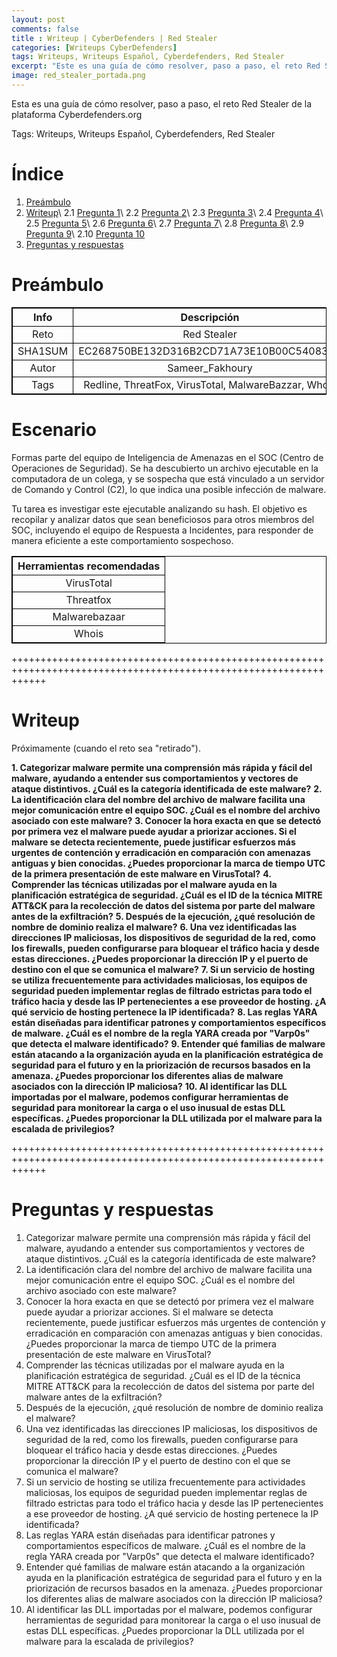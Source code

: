 ```yaml
---
layout: post
comments: false
title : Writeup | CyberDefenders | Red Stealer
categories: [Writeups CyberDefenders]
tags: Writeups, Writeups Español, Cyberdefenders, Red Stealer
excerpt: "Este es una guía de cómo resolver, paso a paso, el reto Red Stealer de la plataforma Cyberdefenders.org"
image: red_stealer_portada.png
---
```


Esta es una guía de cómo resolver, paso a paso, el reto Red Stealer de la plataforma Cyberdefenders.org

Tags: Writeups, Writeups Español, Cyberdefenders, Red Stealer


# Índice

1. [Preámbulo](#pre)
2. [Writeup](#wu)\\
    2.1 [Pregunta 1](#p1)\\
    2.2 [Pregunta 2](#p2)\\
    2.3 [Pregunta 3](#p3)\\
    2.4 [Pregunta 4](#p4)\\
    2.5 [Pregunta 5](#p5)\\
    2.6 [Pregunta 6](#p6)\\
    2.7 [Pregunta 7](#p7)\\
    2.8 [Pregunta 8](#p8)\\
    2.9 [Pregunta 9](#p9)\\
    2.10 [Pregunta 10](#p10)
3. [Preguntas y respuestas](#pyr)


# Preámbulo <a name="pre"></a>

<html>
<body>
<style>
table, th, td {
  border:1px solid black;
}
</style>
</body>
</html>

|Info|Descripción|
|:--:|:---------:|
|Reto|Red Stealer|
|SHA1SUM|EC268750BE132D316B2CD71A73E10B00C540834A|
|Autor|Sameer_Fakhoury|
|Tags|Redline, ThreatFox, VirusTotal, MalwareBazzar, Whois|

# Escenario

Formas parte del equipo de Inteligencia de Amenazas en el SOC (Centro de Operaciones de Seguridad). Se ha descubierto un archivo ejecutable en la computadora de un colega, y se sospecha que está vinculado a un servidor de Comando y Control (C2), lo que indica una posible infección de malware.

Tu tarea es investigar este ejecutable analizando su hash. El objetivo es recopilar y analizar datos que sean beneficiosos para otros miembros del SOC, incluyendo el equipo de Respuesta a Incidentes, para responder de manera eficiente a este comportamiento sospechoso.

|Herramientas recomendadas|
|:-----------------------:|
|VirusTotal|
|Threatfox|
|Malwarebazaar|
|Whois|

++++++++++++++++++++++++++++++++++++++++++++++++++++++++++++++++++++++++++++++++++++++++++++++++++++++++++++++++++

# Writeup <a name="wu"></a>

Próximamente (cuando el reto sea "retirado").

**1. Categorizar malware permite una comprensión más rápida y fácil del malware, ayudando a entender sus comportamientos y vectores de ataque distintivos. ¿Cuál es la categoría identificada de este malware?** <a name="p1"></a>
**2. La identificación clara del nombre del archivo de malware facilita una mejor comunicación entre el equipo SOC. ¿Cuál es el nombre del archivo asociado con este malware?** <a name="p2"></a>
**3. Conocer la hora exacta en que se detectó por primera vez el malware puede ayudar a priorizar acciones. Si el malware se detecta recientemente, puede justificar esfuerzos más urgentes de contención y erradicación en comparación con amenazas antiguas y bien conocidas. ¿Puedes proporcionar la marca de tiempo UTC de la primera presentación de este malware en VirusTotal?**  <a name="p3"></a>
**4. Comprender las técnicas utilizadas por el malware ayuda en la planificación estratégica de seguridad. ¿Cuál es el ID de la técnica MITRE ATT&CK para la recolección de datos del sistema por parte del malware antes de la exfiltración?** <a name="p4"></a>
**5. Después de la ejecución, ¿qué resolución de nombre de dominio realiza el malware?** <a name="p5"></a>
**6. Una vez identificadas las direcciones IP maliciosas, los dispositivos de seguridad de la red, como los firewalls, pueden configurarse para bloquear el tráfico hacia y desde estas direcciones. ¿Puedes proporcionar la dirección IP y el puerto de destino con el que se comunica el malware?** <a name="p6"></a>
**7. Si un servicio de hosting se utiliza frecuentemente para actividades maliciosas, los equipos de seguridad pueden implementar reglas de filtrado estrictas para todo el tráfico hacia y desde las IP pertenecientes a ese proveedor de hosting. ¿A qué servicio de hosting pertenece la IP identificada?** <a name="p7"></a>
**8. Las reglas YARA están diseñadas para identificar patrones y comportamientos específicos de malware. ¿Cuál es el nombre de la regla YARA creada por "Varp0s" que detecta el malware identificado?** <a name="p8"></a>
**9. Entender qué familias de malware están atacando a la organización ayuda en la planificación estratégica de seguridad para el futuro y en la priorización de recursos basados en la amenaza. ¿Puedes proporcionar los diferentes alias de malware asociados con la dirección IP maliciosa?** <a name="p9"></a>
**10. Al identificar las DLL importadas por el malware, podemos configurar herramientas de seguridad para monitorear la carga o el uso inusual de estas DLL específicas. ¿Puedes proporcionar la DLL utilizada por el malware para la escalada de privilegios?** <a name="p10"></a>


++++++++++++++++++++++++++++++++++++++++++++++++++++++++++++++++++++++++++++++++++++++++++++++++++++++++++++++++++

# Preguntas y respuestas <a name="pyr"></a>

1. Categorizar malware permite una comprensión más rápida y fácil del malware, ayudando a entender sus comportamientos y vectores de ataque distintivos. ¿Cuál es la categoría identificada de este malware?
2. La identificación clara del nombre del archivo de malware facilita una mejor comunicación entre el equipo SOC. ¿Cuál es el nombre del archivo asociado con este malware?
3. Conocer la hora exacta en que se detectó por primera vez el malware puede ayudar a priorizar acciones. Si el malware se detecta recientemente, puede justificar esfuerzos más urgentes de contención y erradicación en comparación con amenazas antiguas y bien conocidas. ¿Puedes proporcionar la marca de tiempo UTC de la primera presentación de este malware en VirusTotal?
4. Comprender las técnicas utilizadas por el malware ayuda en la planificación estratégica de seguridad. ¿Cuál es el ID de la técnica MITRE ATT&CK para la recolección de datos del sistema por parte del malware antes de la exfiltración?
5. Después de la ejecución, ¿qué resolución de nombre de dominio realiza el malware?
6. Una vez identificadas las direcciones IP maliciosas, los dispositivos de seguridad de la red, como los firewalls, pueden configurarse para bloquear el tráfico hacia y desde estas direcciones. ¿Puedes proporcionar la dirección IP y el puerto de destino con el que se comunica el malware?
7. Si un servicio de hosting se utiliza frecuentemente para actividades maliciosas, los equipos de seguridad pueden implementar reglas de filtrado estrictas para todo el tráfico hacia y desde las IP pertenecientes a ese proveedor de hosting. ¿A qué servicio de hosting pertenece la IP identificada?
8. Las reglas YARA están diseñadas para identificar patrones y comportamientos específicos de malware. ¿Cuál es el nombre de la regla YARA creada por "Varp0s" que detecta el malware identificado?
9. Entender qué familias de malware están atacando a la organización ayuda en la planificación estratégica de seguridad para el futuro y en la priorización de recursos basados en la amenaza. ¿Puedes proporcionar los diferentes alias de malware asociados con la dirección IP maliciosa?
10. Al identificar las DLL importadas por el malware, podemos configurar herramientas de seguridad para monitorear la carga o el uso inusual de estas DLL específicas. ¿Puedes proporcionar la DLL utilizada por el malware para la escalada de privilegios?